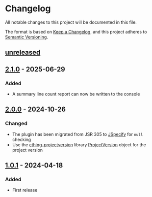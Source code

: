 # Changelog

All notable changes to this project will be documented in this file.

The format is based on [Keep a Changelog](https://keepachangelog.com/en/1.0.0/),
and this project adheres to [Semantic Versioning](https://semver.org/spec/v2.0.0.html).

## [unreleased]

## [2.1.0] - 2025-06-29

### Added

- A summary line count report can now be written to the console

## [2.0.0] - 2024-10-26

### Changed

- The plugin has been migrated from JSR 305 to [JSpecify](https://jspecify.dev/) for `null` checking
- Use the [cthing-projectversion](https://github.com/cthing/cthing-projectversion) library
  [ProjectVersion](https://javadoc.io/doc/org.cthing/cthing-projectversion/latest/org/cthing/projectversion/ProjectVersion.html)
  object for the project version

## [1.0.1] - 2024-04-18

### Added

- First release

[unreleased]: https://github.com/cthing/gradle-locc/compare/2.1.0...HEAD
[2.1.0]: https://github.com/cthing/gradle-locc/releases/tag/2.1.0
[2.0.0]: https://github.com/cthing/gradle-locc/releases/tag/2.0.0
[1.0.1]: https://github.com/cthing/gradle-locc/releases/tag/1.0.1
